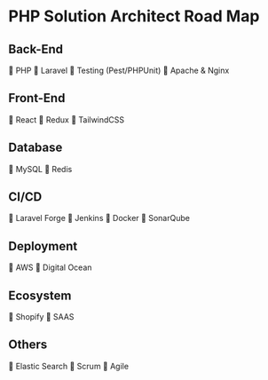 # PHP Solution Architect Road Map

## Back-End

🔭 PHP
🔭 Laravel
🔭 Testing (Pest/PHPUnit)
🔭 Apache & Nginx

## Front-End

🔭 React
🔭 Redux
🔭 TailwindCSS

## Database

🔭 MySQL
🔭 Redis

## CI/CD

🔭 Laravel Forge
🔭 Jenkins
🔭 Docker
🔭 SonarQube

## Deployment

🔭 AWS
🔭 Digital Ocean

## Ecosystem

🔭 Shopify
🔭 SAAS

## Others

🔭 Elastic Search
🔭 Scrum
🔭 Agile

